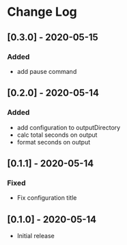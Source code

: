 # Change Log

## [0.3.0] - 2020-05-15

### Added
- add pause command

## [0.2.0] - 2020-05-14

### Added
- add configuration to outputDirectory
- calc total seconds on output
- format seconds on output

## [0.1.1] - 2020-05-14

### Fixed
- Fix configuration title

## [0.1.0] - 2020-05-14
- Initial release

